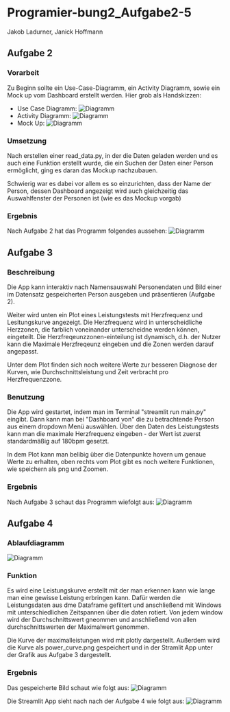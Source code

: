 # Programier-bung2_Aufgabe2-5
Jakob Ladurner, Janick Hoffmann
## Aufgabe 2
### Vorarbeit
Zu Beginn sollte ein Use-Case-Diagramm, ein Activity Diagramm, sowie ein Mock up vom Dashboard erstellt werden.
Hier grob als Handskizzen:
- Use Case Diagramm:
![Diagramm](pictures_readme/Use_case.png)
- Activity Diagramm:
![Diagramm](pictures_readme/Activity.png)
- Mock Up:
![Diagramm](pictures_readme/mockup.png)

### Umsetzung
Nach erstellen einer read_data.py, in der die Daten geladen werden und es auch eine Funktion erstellt wurde, die ein Suchen der Daten einer Person ermöglicht, ging es daran das Mockup nachzubauen.

Schwierig war es dabei vor allem es so einzurichten, dass der Name der Person, dessen Dashboard angezeigt wird auch gleichzeitig das Auswahlfenster der Personen ist (wie es das Mockup vorgab)

### Ergebnis
Nach Aufgabe 2 hat das Programm folgendes aussehen:
![Diagramm](pictures_readme/nach_Aufgabe_2.png)


## Aufgabe 3
### Beschreibung
Die App kann interaktiv nach Namensauswahl Personendaten und Bild einer im Datensatz gespeicherten Person ausgeben und präsentieren (Aufgabe 2).

Weiter wird unten ein Plot eines Leistungstests mit Herzfrequenz und Lesitungskurve angezeigt. Die Herzfrequenz wird in unterscheidliche Herzzonen, die farblich voneinander unterscheidne werden können, eingeteilt. Die Herzfreqeunzzonen-einteilung ist dynamisch, d.h. der Nutzer kann die Maximale Herzfreqeunz eingeben und die Zonen werden darauf angepasst.

Unter dem Plot finden sich noch weitere Werte zur besseren Diagnose der Kurven, wie Durchschnittsleistung und Zeit verbracht pro Herzfrequenzzone.

### Benutzung
Die App wird gestartet, indem man im Terminal "streamlit run main.py" eingibt. Dann kann man bei "Dashboard von" die zu betrachtende Person aus einem dropdown Menü auswählen. Über den Daten des Leistungstests kann man die maximale Herzfrequenz eingeben - der Wert ist zuerst standardmäßig auf 180bpm gesetzt.

In dem Plot kann man belibig über die Datenpunkte hovern um genaue Werte zu erhalten, oben rechts vom Plot gibt es noch weitere Funktionen, wie speichern als png und Zoomen.


### Ergebnis
Nach Aufgabe 3 schaut das Programm wiefolgt aus:
![Diagramm](pictures_readme/nach_Aufgabe_3.png)



## Aufgabe 4
### Ablaufdiagramm
![Diagramm](picture_readme/power_curve.png)
### Funktion
Es wird eine Leistungskurve erstellt mit der man erkennen kann wie lange man eine gewisse Leistung erbringen kann. Dafür werden die Leistungsdaten aus dme Dataframe gefiltert und anschließend mit Windows mit unterschiedlichen Zeitspannen über die daten rotiert. Von jedem window wird der Durchschnittswert gneommen und anschließend von allen durchschnittswerten der Maximalwert genommen.

Die Kurve der maximalleistungen wird mit plotly dargestellt. Außerdem wird die Kurve als power_curve.png gespeichert und in der Stramlit App unter der Grafik aus Aufgabe 3 dargestellt. 

### Ergebnis
Das gespeicherte Bild schaut wie folgt aus:
![Diagramm](pictures_readme/power_curve.png)

Die Streamlit App sieht nach nach der Aufgabe 4 wie folgt aus:
![Diagramm](pictures_readme/power_curve_streamlit.png)




